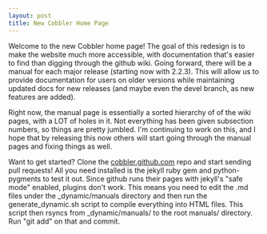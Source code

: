 ```yaml
---
layout: post
title: New Cobbler Home Page
---
```

Welcome to the new Cobbler home page! The goal of this redesign is to make the website much more accessible, with documentation that's easier to find than digging through the github wiki. Going forward, there will be a manual for each major release (starting now with 2.2.3). This will allow us to provide documentation for users on older versions while maintaining updated docs for new releases (and maybe even the devel branch, as new features are added).

Right now, the manual page is essentially a sorted hierarchy of of the wiki pages, with a LOT of holes in it. Not everything has been given subsection numbers, so things are pretty jumbled. I'm continuing to work on this, and I hope that by releasing this now others will start going through the manual pages and fixing things as well.

Want to get started? Clone the [cobbler.github.com](https://github.com/cobbler/cobbler.github.com) repo and start sending pull requests! All you need installed is the jekyll ruby gem and python-pygments to test it out. Since github runs their pages with jekyll's "safe mode" enabled, plugins don't work. This means you need to edit the .md files under the \_dynamic/manuals directory and then run the generate_dynamic.sh script to compile everything into HTML files. This script then rsyncs from \_dynamic/manuals/ to the root manuals/ directory. Run "git add" on that and commit.

